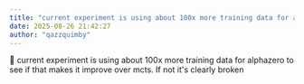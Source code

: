 ```yaml
---
title: "current experiment is using about 100x more training data for alphazero to see if that"
date: 2025-08-26 21:42:27
author: "qazzquimby"
---
```


💭 current experiment is using about 100x more training data for alphazero to see if that makes it improve over mcts. If not it's clearly broken